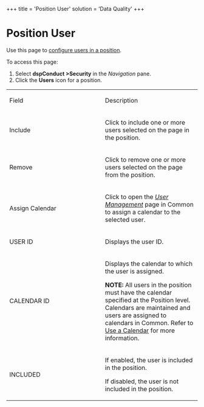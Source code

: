 +++
title = 'Position User'
solution = 'Data Quality'
+++

# Position User

<div class="use">

Use this page to [configure users in a
position](../Use_Cases/Configure_Users_in_a_Position.htm).

</div>

To access this page:

1.  Select <span style="font-weight: bold;">dspConduct
    \></span>**Security** in the *Navigation* pane.
2.  Click the **Users** icon for a position.

<table>
<colgroup>
<col style="width: 50%" />
<col style="width: 50%" />
</colgroup>
<tbody>
<tr class="odd">
<td><p>Field</p></td>
<td><p>Description</p></td>
</tr>
<tr class="even">
<td><p>Include</p></td>
<td><p>Click to include one or more users selected on the page in the position.</p></td>
</tr>
<tr class="odd">
<td><p>Remove</p></td>
<td><p>Click to remove one or more users selected on the page from the position.</p></td>
</tr>
<tr class="even">
<td><p>Assign Calendar</p></td>
<td><p>Click to open the <em><a href="../../../Platform/Common/Page_Desc/User_Management_H.htm"><em>User Management</em></a></em> page in Common to assign a calendar to the selected user.</p></td>
</tr>
<tr class="odd">
<td><p>USER ID</p></td>
<td><p>Displays the user ID.</p></td>
</tr>
<tr class="even">
<td><p>CALENDAR ID</p></td>
<td><p>Displays the calendar to which the user is assigned.</p>
<p><strong>NOTE:</strong> All users in the position must have the calendar specified at the Position level. Calendars are maintained and users are assigned to calendars in Common. Refer to <a href="../../../Platform/Common/Use_Cases/Use_a_Calendar.htm">Use a Calendar</a> for more information.</p></td>
</tr>
<tr class="odd">
<td><p>INCLUDED</p></td>
<td><p>If enabled, the user is included in the position.</p>
<p>If disabled, the user is not included in the position.</p></td>
</tr>
</tbody>
</table>
